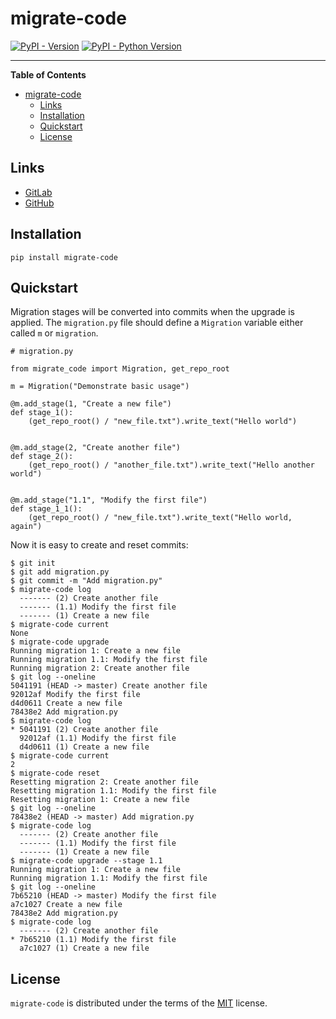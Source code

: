 # migrate-code

[![PyPI - Version](https://img.shields.io/pypi/v/migrate-code.svg)](https://pypi.org/project/migrate-code)
[![PyPI - Python Version](https://img.shields.io/pypi/pyversions/migrate-code.svg)](https://pypi.org/project/migrate-code)

______________________________________________________________________

**Table of Contents**

- [migrate-code](#migrate-code)
  - [Links](#links)
  - [Installation](#installation)
  - [Quickstart](#quickstart)
  - [License](#license)

## Links

- [GitLab](https://gitlab.com/bmares/migrate-code)
- [GitHub](https://github.com/maresb/migrate-code)

## Installation

```console
pip install migrate-code
```

## Quickstart

Migration stages will be converted into commits when the upgrade is applied. The `migration.py` file should define a `Migration` variable either called `m` or `migration`.

```file
# migration.py

from migrate_code import Migration, get_repo_root

m = Migration("Demonstrate basic usage")

@m.add_stage(1, "Create a new file")
def stage_1():
    (get_repo_root() / "new_file.txt").write_text("Hello world")


@m.add_stage(2, "Create another file")
def stage_2():
    (get_repo_root() / "another_file.txt").write_text("Hello another world")


@m.add_stage("1.1", "Modify the first file")
def stage_1_1():
    (get_repo_root() / "new_file.txt").write_text("Hello world, again")
```

Now it is easy to create and reset commits:

```console
$ git init
$ git add migration.py
$ git commit -m "Add migration.py"
$ migrate-code log
  ------- (2) Create another file
  ------- (1.1) Modify the first file
  ------- (1) Create a new file
$ migrate-code current
None
$ migrate-code upgrade
Running migration 1: Create a new file
Running migration 1.1: Modify the first file
Running migration 2: Create another file
$ git log --oneline
5041191 (HEAD -> master) Create another file
92012af Modify the first file
d4d0611 Create a new file
78438e2 Add migration.py
$ migrate-code log
* 5041191 (2) Create another file
  92012af (1.1) Modify the first file
  d4d0611 (1) Create a new file
$ migrate-code current
2
$ migrate-code reset
Resetting migration 2: Create another file
Resetting migration 1.1: Modify the first file
Resetting migration 1: Create a new file
$ git log --oneline
78438e2 (HEAD -> master) Add migration.py
$ migrate-code log
  ------- (2) Create another file
  ------- (1.1) Modify the first file
  ------- (1) Create a new file
$ migrate-code upgrade --stage 1.1
Running migration 1: Create a new file
Running migration 1.1: Modify the first file
$ git log --oneline
7b65210 (HEAD -> master) Modify the first file
a7c1027 Create a new file
78438e2 Add migration.py
$ migrate-code log
  ------- (2) Create another file
* 7b65210 (1.1) Modify the first file
  a7c1027 (1) Create a new file
```

## License

`migrate-code` is distributed under the terms of the [MIT](https://spdx.org/licenses/MIT.html) license.

